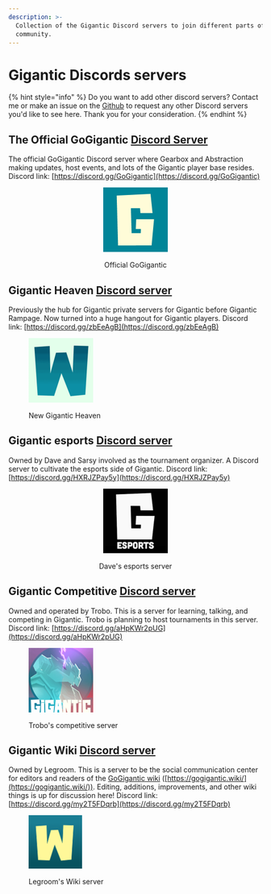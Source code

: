 ```yaml
---
description: >-
  Collection of the Gigantic Discord servers to join different parts of the
  community.
---
```


# Gigantic Discords servers

{% hint style="info" %}
Do you want to add other discord servers? Contact me or make an issue on the [Github](https://github.com/SenorGeese/Gigantic/issues) to request any other Discord servers you'd like to see here. Thank you for your consideration.
{% endhint %}

## The Official GoGigantic [Discord Server](https://discord.gg/GoGigantic)

The official GoGigantic Discord server where Gearbox and Abstraction making updates, host events, and lots of the Gigantic player base resides. Discord link: [https://discord.gg/GoGigantic](https://discord.gg/GoGigantic)

<div align="center">

<figure><img src="../../.gitbook/assets/gogiganticlogo.png" alt=""><figcaption><p>Official GoGigantic</p></figcaption></figure>

</div>

## Gigantic Heaven [Discord server](https://discord.gg/zbEeAgB)

Previously the hub for Gigantic private servers for Gigantic before Gigantic Rampage. Now turned into a huge hangout for Gigantic players. Discord link: [https://discord.gg/zbEeAgB](https://discord.gg/zbEeAgB)

<figure><img src="../../.gitbook/assets/new_giganticheavenlogo.png" alt=""><figcaption><p>New Gigantic Heaven</p></figcaption></figure>

## Gigantic esports [Discord server](https://discord.gg/HXRJZPay5y)

Owned by Dave and Sarsy involved as the tournament organizer. A Discord server to cultivate the esports side of Gigantic. Discord link: [https://discord.gg/HXRJZPay5y](https://discord.gg/HXRJZPay5y)

&#x20;

<div align="center">

<figure><img src="../../.gitbook/assets/giganticesports.png" alt=""><figcaption><p>Dave's esports server</p></figcaption></figure>

</div>

## Gigantic Competitive [Discord server](https://discord.gg/aHpKWr2pUG)

Owned and operated by Trobo. This is a server for learning, talking, and competing in Gigantic. Trobo is planning to host tournaments in this server. Discord link: [https://discord.gg/aHpKWr2pUG](https://discord.gg/aHpKWr2pUG)

<figure><img src="../../.gitbook/assets/competitivetrobogiganticserver.png" alt=""><figcaption><p>Trobo's competitive server</p></figcaption></figure>

## Gigantic Wiki [Discord server](https://discord.gg/my2T5FDqrb)

Owned by Legroom. This is a server to be the social communication center for editors and readers of the [GoGigantic wiki](https://gogigantic.wiki/) ([https://gogigantic.wiki/](https://gogigantic.wiki/)). Editing, additions, improvements, and other wiki things is up for discussion here! Discord link: [https://discord.gg/my2T5FDqrb](https://discord.gg/my2T5FDqrb)

<figure><img src="../../.gitbook/assets/giganticwikidiscordserver.png" alt=""><figcaption><p>Legroom's Wiki server</p></figcaption></figure>
